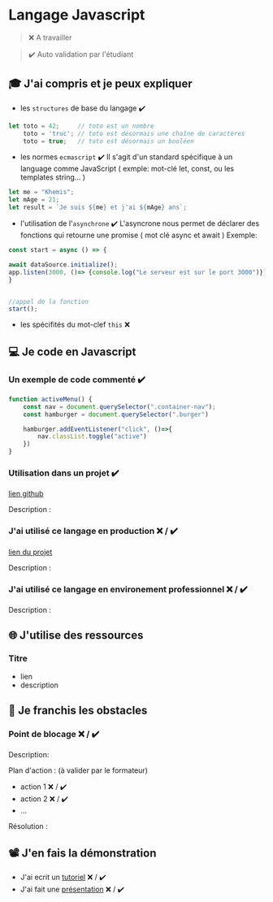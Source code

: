 # Langage Javascript

> ❌ A travailler

> ✔️ Auto validation par l'étudiant

## 🎓 J'ai compris et je peux expliquer

- les `structures` de base du langage  ✔️
```javascript
let toto = 42;     // toto est un nombre
    toto = 'truc'; // toto est désormais une chaîne de caractères
    toto = true;   // toto est désormais un booléen
```
- les normes `ecmascript`  ✔️
Il s'agit d'un standard spécifique à un language comme JavaScript ( exmple: mot-clé let, const, ou les templates string... )
```javascript
let me = "Khemis";
let mAge = 21;
let result = `Je suis ${me} et j'ai ${mAge} ans`;
```

- l'utilisation de l'`asynchrone`  ✔️
L'asyncrone nous permet de déclarer des fonctions qui retourne une promise ( mot clé async et await )
Exemple:
```javascript
const start = async () => {

await dataSource.initialize();
app.listen(3000, ()=> {console.log("Le serveur est sur le port 3000")});
}


//appel de la fonction 
start();
```
- les spécifités du mot-clef `this` ❌ 

## 💻 Je code en Javascript

### Un exemple de code commenté  ✔️

```javascript
function activeMenu() {
    const nav = document.querySelector(".container-nav");
    const hamburger = document.querySelector(".burger")

    hamburger.addEventListener("click", ()=>{
        nav.classList.toggle("active")
    })
}
```

### Utilisation dans un projet  ✔️

[lien github](...)

Description :

### J'ai utilisé ce langage en production ❌ / ✔️

[lien du projet](...)

Description :

### J'ai utilisé ce langage en environement professionnel ❌ / ✔️

Description :

## 🌐 J'utilise des ressources

### Titre

- lien
- description

## 🚧 Je franchis les obstacles

### Point de blocage ❌ / ✔️

Description:

Plan d'action : (à valider par le formateur)

- action 1 ❌ / ✔️
- action 2 ❌ / ✔️
- ...

Résolution :

## 📽️ J'en fais la démonstration

- J'ai ecrit un [tutoriel](...) ❌ / ✔️
- J'ai fait une [présentation](...) ❌ / ✔️

